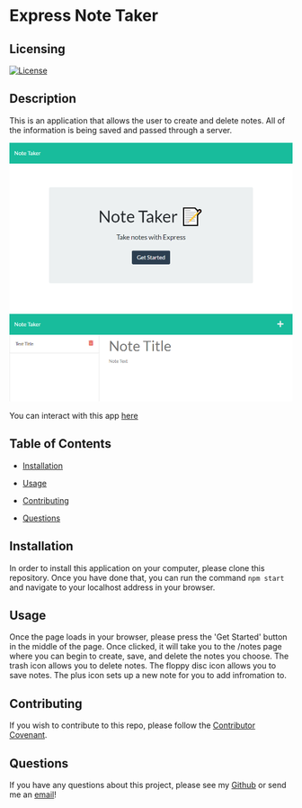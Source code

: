 
# Express Note Taker


## Licensing

[![License](https://img.shields.io/badge/License-Unlicense-blue.svg)](https://choosealicense.com/licenses/unlicense/)
    


## Description

This is an application that allows the user to create and delete notes. All of the information is being saved and passed through a server.

![Note Taker Home Screenshot](https://raw.githubusercontent.com/tniemeye19/note-taker-express/main/images/note-taker-home.png)
![Note Taker Notes Screenshot](https://raw.githubusercontent.com/tniemeye19/note-taker-express/main/images/note-taker-notes.png)

You can interact with this app [here](https://shocking-goosebumps-34651.herokuapp.com/)
  


## Table of Contents

* [Installation](#installation)
    

* [Usage](#usage)
    


* [Contributing](#contributing)
    


* [Questions](#questions)
    
    


## Installation

In order to install this application on your computer, please clone this repository. Once you have done that, you can run the command `npm start` and navigate to your localhost address in your browser.
    

## Usage

Once the page loads in your browser, please press the 'Get Started' button in the middle of the page. Once clicked, it will take you to the /notes page where you can begin to create, save, and delete the notes you choose. The trash icon allows you to delete notes. The floppy disc icon allows you to save notes. The plus icon sets up a new note for you to add infromation to.
    


## Contributing

If you wish to contribute to this repo, please follow the [Contributor Covenant](https://www.contributor-covenant.org/).
    


## Questions

If you have any questions about this project, please see my [Github](https://github.com/tniemeye19) or send me an [email](timothy.niemeyer19@gmail.com)!
    

